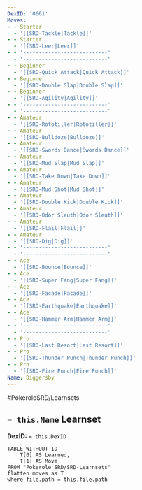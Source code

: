 ```yaml
---
DexID: '0661'
Moves:
- - Starter
  - '[[SRD-Tackle|Tackle]]'
- - Starter
  - '[[SRD-Leer|Leer]]'
- - '---------------------------'
  - '---------------------------'
- - Beginner
  - '[[SRD-Quick Attack|Quick Attack]]'
- - Beginner
  - '[[SRD-Double Slap|Double Slap]]'
- - Beginner
  - '[[SRD-Agility|Agility]]'
- - '---------------------------'
  - '---------------------------'
- - Amateur
  - '[[SRD-Rototiller|Rototiller]]'
- - Amateur
  - '[[SRD-Bulldoze|Bulldoze]]'
- - Amateur
  - '[[SRD-Swords Dance|Swords Dance]]'
- - Amateur
  - '[[SRD-Mud Slap|Mud Slap]]'
- - Amateur
  - '[[SRD-Take Down|Take Down]]'
- - Amateur
  - '[[SRD-Mud Shot|Mud Shot]]'
- - Amateur
  - '[[SRD-Double Kick|Double Kick]]'
- - Amateur
  - '[[SRD-Odor Sleuth|Odor Sleuth]]'
- - Amateur
  - '[[SRD-Flail|Flail]]'
- - Amateur
  - '[[SRD-Dig|Dig]]'
- - '---------------------------'
  - '---------------------------'
- - Ace
  - '[[SRD-Bounce|Bounce]]'
- - Ace
  - '[[SRD-Super Fang|Super Fang]]'
- - Ace
  - '[[SRD-Facade|Facade]]'
- - Ace
  - '[[SRD-Earthquake|Earthquake]]'
- - Ace
  - '[[SRD-Hammer Arm|Hammer Arm]]'
- - '---------------------------'
  - '---------------------------'
- - Pro
  - '[[SRD-Last Resort|Last Resort]]'
- - Pro
  - '[[SRD-Thunder Punch|Thunder Punch]]'
- - Pro
  - '[[SRD-Fire Punch|Fire Punch]]'
Name: Diggersby
---
```


#PokeroleSRD/Learnsets

## `= this.Name` Learnset

**DexID:** `= this.DexID`

```dataview
TABLE WITHOUT ID
    T[0] AS Learned,
    T[1] AS Move
FROM "Pokerole SRD/SRD-Learnsets"
flatten moves as T
where file.path = this.file.path
```
